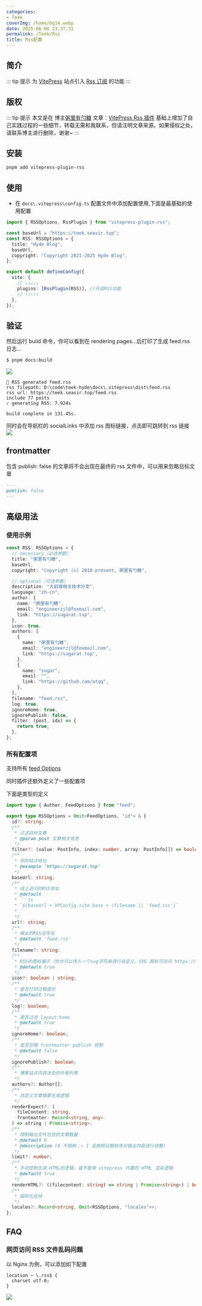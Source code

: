 ```yaml
---
categories:
- Teek
coverImg: /home/bg14.webp
date: 2025-06-08 23:37:31
permalink: /Teek/Rss
title: Rss配置
---
```

## 简介

::: tip 提示
为 [VitePress](https://vitepress.dev/zh/) 站点引入 [Rss 订阅](https://github.com/ATQQ/sugar-blog/tree/master/packages/vitepress-plugin-rss) 的功能
:::

## 版权

::: tip 提示
本文是在 博主[粥里有勺糖](https://sugarat.top/) 文章：[VitePress Rss 插件](https://github.com/ATQQ/sugar-blog/tree/master/packages/vitepress-plugin-rss) 基础上增加了自己实践过程的一些细节，转载无需和我联系，但请注明文章来源。如果侵权之处，请联系博主进行删除，谢谢~
:::

## 安装

```bash
pnpm add vitepress-plugin-rss
```

## 使用

- 在 `docs\.vitepress\config.ts` 配置文件中添加配置使用,下面是最基础的使用配置

```ts
import { RSSOptions, RssPlugin } from "vitepress-plugin-rss";

const baseUrl = "https://teek.seasir.top";
const RSS: RSSOptions = {
  title: "Hyde Blog",
  baseUrl,
  copyright: "Copyright 2021-2025 Hyde Blog",
};

export default defineConfig({
  vite: {
    // ↓↓↓↓↓
    plugins: [RssPlugin(RSS)], //开启RSS功能
    // ↑↑↑↑↑
  },
});
```

## 验证

然后运行 build 命令，你可以看到在 rendering pages...后打印了生成 feed.rss 日志...

```bash
$ pnpm docs:build
```

![](https://img.cdn.sugarat.top/mdImg/MTY5MjQ1NTAzMzcwMg==692455033702)

```bash{3}
🎉 RSS generated feed.rss
rss filepath: D:\code\teek-hyde\docs\.vitepress\dist\feed.rss
rss url: https://teek.seasir.top/feed.rss
include 77 posts
✓ generating RSS: 7.924s

build complete in 131.45s.
```

同时会在导航栏的 socialLinks 中添加 rss 图标链接，点击即可跳转到 rss 链接
![](https://img.cdn.sugarat.top/mdImg/MTY5MjQ1NTQ4MDYxMg==692455480612)

## frontmatter

包含 publish: false 的文章将不会出现在最终的 rss 文件中，可以用来忽略目标文章

```md
---
publish: false
---
```

## 高级用法

### 使用示例

```ts
const RSS: RSSOptions = {
  // necessary（必选参数）
  title: "粥里有勺糖",
  baseUrl,
  copyright: "Copyright (c) 2018-present, 粥里有勺糖",

  // optional（可选参数）
  description: "大前端相关技术分享",
  language: "zh-cn",
  author: {
    name: "粥里有勺糖",
    email: "engineerzjl@foxmail.com",
    link: "https://sugarat.top",
  },
  icon: true,
  authors: [
    {
      name: "粥里有勺糖",
      email: "engineerzjl@foxmail.com",
      link: "https://sugarat.top",
    },
    {
      name: "sugar",
      email: "",
      link: "https://github.com/atqq",
    },
  ],
  filename: "feed.rss",
  log: true,
  ignoreHome: true,
  ignorePublish: false,
  filter: (post, idx) => {
    return true;
  },
};
```

### 所有配置项

支持所有 [feed Options](https://www.npmjs.com/package/feed)

同时插件还额外定义了一些配置项

下面是类型的定义

````ts
import type { Author, FeedOptions } from "feed";

export type RSSOptions = Omit<FeedOptions, "id"> & {
  id?: string;
  /**
   * 过滤目标文章
   * @param post 文章相关信息
   */
  filter?: (value: PostInfo, index: number, array: PostInfo[]) => boolean;
  /**
   * 你的站点地址
   * @example 'https://sugarat.top'
   */
  baseUrl: string;
  /**
   * 线上访问的RSS地址
   * @default
   * ```ts
   * `${baseUrl + VPConfig.site.base + (filename || 'feed.rss'}`
   * ```
   */
  url?: string;
  /**
   * 输出的RSS文件名
   * @default 'feed.rss'
   */
  filename?: string;
  /**
   * RSS的图标展示（你也可以传入一个svg字符串进行自定义，SVG 图标可访问 https://www.xicons.org/# 获取）
   * @default true
   */
  icon?: boolean | string;
  /**
   * 是否打印过程提示
   * @default true
   */
  log?: boolean;
  /**
   * 是否过滤 layout:home
   * @default true
   */
  ignoreHome?: boolean;
  /**
   * 是否忽略 frontmatter publish 控制
   * @default false
   */
  ignorePublish?: boolean;
  /**
   * 博客站点内容涉及的作者列表
   */
  authors?: Author[];
  /**
   * 自定义文章摘要生成逻辑
   */
  renderExpect?: (
    fileContent: string,
    frontmatter: Record<string, any>
  ) => string | Promise<string>;
  /**
   * 限制输出文件包含的文章数量
   * @default 0
   * @description (0 不限制；> 1 会按照日期排序对输出内容进行调整)
   */
  limit?: number;
  /**
   * 手动控制生成 HTML的逻辑，或不是用 vitepress 内置的 HTML 渲染逻辑
   * @default true
   */
  renderHTML?: ((filecontent: string) => string | Promise<string>) | boolean;
  /**
   * 国际化支持
   */
  locales?: Record<string, Omit<RSSOptions, "locales">>;
};
````

## FAQ

### 网页访问 RSS 文件乱码问题

以 Nginx 为例，可以添加如下配置

```
location ~ \.rss$ {
  charset utf-8;
}
```

![](https://cdn.upyun.sugarat.top/mdImg/sugar/3eca61766967c6a6be97f73f74f39b14)
